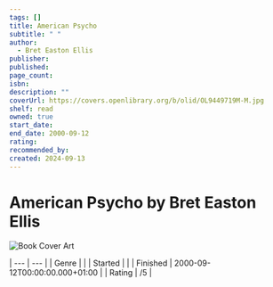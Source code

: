 ```yaml
---
tags: []
title: American Psycho
subtitle: " "
author:
  - Bret Easton Ellis
publisher: 
published: 
page_count: 
isbn: 
description: ""
coverUrl: https://covers.openlibrary.org/b/olid/OL9449719M-M.jpg
shelf: read
owned: true
start_date: 
end_date: 2000-09-12
rating: 
recommended_by: 
created: 2024-09-13
---
```


# American Psycho by Bret Easton Ellis

![Book Cover Art](https://covers.openlibrary.org/b/olid/OL9449719M-M.jpg)


| --- | --- |
| Genre |  |
| Started |  |
| Finished | 2000-09-12T00:00:00.000+01:00 |
| Rating | /5 |

